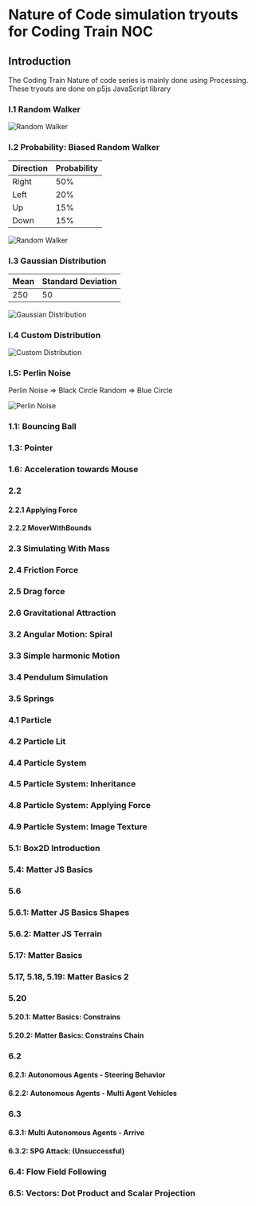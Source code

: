 # Nature of Code simulation tryouts for Coding Train NOC

## Introduction

The Coding Train Nature of code series is mainly done using Processing. These
tryouts are done on p5js JavaScript library

### I.1 Random Walker

![Random Walker](./Introduction/I.1/RandomWalker/random-walker.gif "Random Walker")

### I.2 Probability: Biased Random Walker

| Direction | Probability |
| --------- | ----------- |
| Right     | 50%         |
| Left      | 20%         |
| Up        | 15%         |
| Down      | 15%         |

![Random Walker](./Introduction/I.2/Probability/BiasedRandomWalker/biased-random-walker.gif "Random Walker")

### I.3 Gaussian Distribution

| Mean | Standard Deviation |
| ---- | ------------------ |
| 250  | 50                 |

![Gaussian Distribution](./Introduction/I.3/GaussianDistribution/GaussianDistribution.png "Gaussian Distribution")

### I.4 Custom Distribution

![Custom Distribution](./Introduction/I.4/CustomDistribution/CustomDistribution.png "Custom Distribution")

### I.5: Perlin Noise

Perlin Noise => Black Circle Random => Blue Circle

![Perlin Noise](./Introduction/I.5/PerlinNoise/PerlinNoise.gif "Perlin Noise")

### 1.1: Bouncing Ball

### 1.3: Pointer

### 1.6: Acceleration towards Mouse

### 2.2

#### 2.2.1 Applying Force

#### 2.2.2 MoverWithBounds

### 2.3 Simulating With Mass

### 2.4 Friction Force

### 2.5 Drag force

### 2.6 Gravitational Attraction

### 3.2 Angular Motion: Spiral

### 3.3 Simple harmonic Motion

### 3.4 Pendulum Simulation

### 3.5 Springs

### 4.1 Particle

### 4.2 Particle Lit

### 4.4 Particle System

### 4.5 Particle System: Inheritance

### 4.8 Particle System: Applying Force

### 4.9 Particle System: Image Texture

### 5.1: Box2D Introduction

### 5.4: Matter JS Basics

### 5.6

### 5.6.1: Matter JS Basics Shapes

### 5.6.2: Matter JS Terrain

### 5.17: Matter Basics

### 5.17, 5.18, 5.19: Matter Basics 2

### 5.20

#### 5.20.1: Matter Basics: Constrains

#### 5.20.2: Matter Basics: Constrains Chain

### 6.2

#### 6.2.1: Autonomous Agents - Steering Behavior

#### 6.2.2: Autonomous Agents - Multi Agent Vehicles

### 6.3

#### 6.3.1: Multi Autonomous Agents - Arrive

#### 6.3.2: SPG Attack: (Unsuccessful)

### 6.4: Flow Field Following

### 6.5: Vectors: Dot Product and Scalar Projection
